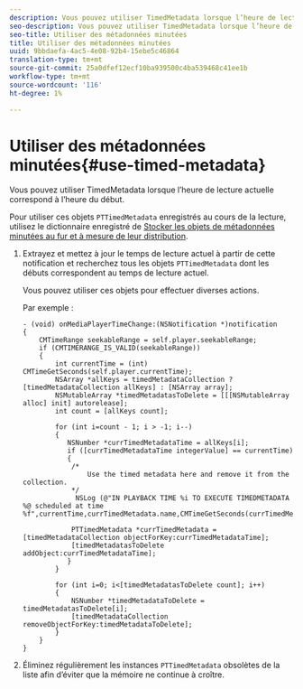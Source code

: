 ```yaml
---
description: Vous pouvez utiliser TimedMetadata lorsque l’heure de lecture actuelle correspond à l’heure du début.
seo-description: Vous pouvez utiliser TimedMetadata lorsque l’heure de lecture actuelle correspond à l’heure du début.
seo-title: Utiliser des métadonnées minutées
title: Utiliser des métadonnées minutées
uuid: 9bbdaefa-4ac5-4e08-92b4-15ebe5c46864
translation-type: tm+mt
source-git-commit: 25a0dfef12ecf10ba939500c4ba539468c41ee1b
workflow-type: tm+mt
source-wordcount: '116'
ht-degree: 1%

---
```



# Utiliser des métadonnées minutées{#use-timed-metadata}

Vous pouvez utiliser TimedMetadata lorsque l’heure de lecture actuelle correspond à l’heure du début.

Pour utiliser ces objets `PTTimedMetadata` enregistrés au cours de la lecture, utilisez le dictionnaire enregistré de [Stocker les objets de métadonnées minutées au fur et à mesure de leur distribution](../../../tvsdk-1.4-for-ios/ad-insertion/c-psdk-ios-1.4-custom-tags-configure/t-psdk-ios-1.4-timed-metadata-store.md).

1. Extrayez et mettez à jour le temps de lecture actuel à partir de cette notification et recherchez tous les objets `PTTimedMetadata` dont les débuts correspondent au temps de lecture actuel.

   Vous pouvez utiliser ces objets pour effectuer diverses actions.

   Par exemple :

   ```
   - (void) onMediaPlayerTimeChange:(NSNotification *)notification 
   { 
       CMTimeRange seekableRange = self.player.seekableRange; 
       if (CMTIMERANGE_IS_VALID(seekableRange)) 
       { 
           int currentTime = (int) CMTimeGetSeconds(self.player.currentTime); 
           NSArray *allKeys = timedMetadataCollection ? [timedMetadataCollection allKeys] : [NSArray array]; 
           NSMutableArray *timedMetadatasToDelete = [[[NSMutableArray alloc] init] autorelease]; 
           int count = [allKeys count]; 
   
           for (int i=count - 1; i > -1; i--) 
           { 
              NSNumber *currTimedMetadataTime = allKeys[i]; 
              if ([currTimedMetadataTime integerValue] == currentTime) 
              { 
               /* 
                   Use the timed metadata here and remove it from the collection. 
               */ 
                NSLog (@"IN PLAYBACK TIME %i TO EXECUTE TIMEDMETADATA %@ scheduled at time %f",currentTime,currTimedMetadata.name,CMTimeGetSeconds(currTimedMetadata.time)); 
   
               PTTimedMetadata *currTimedMetadata = [timedMetadataCollection objectForKey:currTimedMetadataTime]; 
               [timedMetadatasToDelete addObject:currTimedMetadataTime]; 
              } 
           } 
   
           for (int i=0; i<[timedMetadatasToDelete count]; i++) 
           { 
               NSNumber *timedMetadataToDelete = timedMetadatasToDelete[i]; 
               [timedMetadataCollection removeObjectForKey:timedMetadataToDelete]; 
           } 
       } 
   }
   ```

1. Éliminez régulièrement les instances `PTTimedMetadata` obsolètes de la liste afin d’éviter que la mémoire ne continue à croître.
